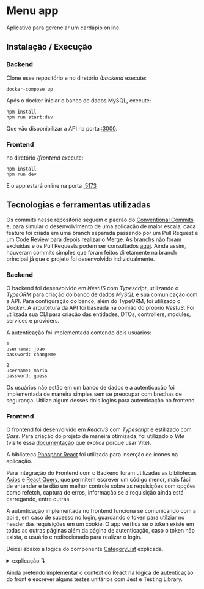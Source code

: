# Menu app

Aplicativo para gerenciar um cardápio online.

## Instalação / Execução

### Backend

Clone esse repositório e no diretório */backend* execute:

```shell
docker-compose up
```

Após o docker iniciar o banco de dados MySQL, execute:

```shell
npm install
npm run start:dev
```

Que vão disponibilizar a API na porta [:3000](http://localhost:3000/).

### Frontend

no diretório */frontend* execute:

```shell
npm install
npm run dev
```

E o app estará online na porta [:5173](http://localhost:5173/)

## Tecnologias e ferramentas utilizadas

Os commits nesse repositório seguem o padrão do [Conventional Commits](https://www.conventionalcommits.org/pt-br/v1.0.0/) e, para simular o desenvolvimento de uma aplicação de maior escala, cada feature foi criada em uma branch separada passando por um Pull Request e um Code Review para depois realizar o Merge.
As branchs não foram excluídas e os Pull Requests podem ser consultados [aqui](https://github.com/lucasthalless/menu-app/pulls?q=is%3Apr+is%3Aclosed).
Ainda assim, houveram commits simples que foram feitos diretamente na branch principal já que o projeto foi desenvolvido individualmente.

### Backend

O backend foi desenvolvido em *NestJS* com *Typescript*, utilizando o *TypeORM* para criação do banco de dados *MySQL* e sua comunicação com a API.
Para configuração do banco, além do TypeORM, foi utilizado o *Docker*.
A arquitetura da API foi baseada na opinião do próprio *NestJS*. Foi utilizada sua CLI para criação das entidades, DTOs, controllers, modules, services e providers.

A autenticação foi implementada contendo dois usuários:

```
1
username: joao
password: changeme

2
username: maria
password: guess
```

Os usuários não estão em um banco de dados e a autenticação foi implementada de maneira simples sem se preocupar com brechas de segurança. Utilize algum desses dois logins para autenticação no frontend.

### Frontend

O frontend foi desenvolvido em *ReactJS* com *Typescript* e estilizado com *Sass*.
Para criação do projeto de maneira otimizada, foi utilizado o *Vite* (visite essa [documentação](https://pt.vitejs.dev/guide/why.html) que explica porque usar Vite).

A biblioteca [Phosphor React](https://www.npmjs.com/package/phosphor-react) foi utilizada para inserção de ícones na aplicação.

Para integração do Frontend com o Backend foram utilizadas as bibliotecas [Axios](https://axios-http.com/) e [React Query](https://www.npmjs.com/package/react-query), que permitem escrever um código menor, mais fácil de entender e te dão um melhor controle sobre as requisições com opções como refetch, captura de erros, informação se a requisição ainda está carregando, entre outras.

A autenticação implementada no frontend funciona se comunicando com a api e, em caso de sucesso no login, guardando o token para utilziar no header das requisições em um cookie. O app verifica se o token existe em todas as outras páginas além da página de autenticação, caso o token não exista, o usuário e redirecionado para realizar o login.

Deixei abaixo a lógica do componente [CategoryList](https://github.com/lucasthalless/menu-app/blob/main/frontend/src/components/CategoryList/CategoryList.tsx) explicada.
<details> 
<summary> explicação ↴</summary>
<br>

No começo do código existe uma requisição para a API que retorna as categorias e os produtos que estão relacionados a cada uma delas:

```
const { data, isLoading } = useQuery("categories", () => {
  return axios.get("http://localhost:3000/category/").then((response) => {
    const categoriesRelated: Category[] = response.data
      .filter(
        (category: Category) =>
          category.parent === "" || category.parent === null
      )
      .map((category: Category) => {
        return {
          ...category,
          child: response.data.filter(
            (childCategory: Category) => childCategory.parent === category.id
          ),
        };
      });
    return categoriesRelated;
  });
});
```

No retorno dessa requisição, é feito um filtro das categorias pai, e depois um mapeamento delas retornando cada uma delas com uma nova propriedade 'child', onde são inseridas as subcategorias respectivas às suas categorias pai.

No componente, esse novo Array de categorias pai é mapeado:

```
data?.map((category: Category) => {
  return (
    <div key={category.id}>
      <h2>{category.name}</h2>
      {category.child?.length ? (
        category.child.map((childCategory: Category, index: number) => {
          return (
            <div key={index}>
              <h3>{childCategory.name}</h3>
              {childCategory.products.length ? (
                <ProductList products={category.products} />
              ) : (
                <p>Categoria sem produtos no momento.</p>
              )}
            </div>
          );
        })
      ) : category.products.length ? (
        <ProductList products={category.products} />
      ) : (
        <p>Categoria sem produtos no momento.</p>
      )}
    </div>
  );
})
```

A lógica desse mapeamento é basicamente:

é mostrado o nome da categoria pai, se a categoria pai tiver subcategorias, é mostrado os nomes das respectivas subcategorias e seus produtos, se não, é mostrado os produtos da categoria pai.

Dessa maneira, para a aplicação funcionar corretamente, os dados devem ser inseridos seguindo o padrão:

categorias só podem ter produtos se não tiverem subcategorias, subcategorias não podem ter subcategorias e subcategorias podem ter produtos sem problemas.

esse formato foi uma escolha pessoal e podia ser feito de outras maneiras também.

</details>

Ainda pretendo implementar o context do React na lógica de autenticação do front e escrever alguns testes unitários com Jest e Testing Library.